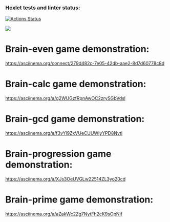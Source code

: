 ### Hexlet tests and linter status:
[![Actions Status](https://github.com/SergRv/python-project-lvl1/workflows/hexlet-check/badge.svg)](https://github.com/SergRv/python-project-lvl1/actions)

<a href="https://codeclimate.com/github/codeclimate/codeclimate/maintainability"><img src="https://api.codeclimate.com/v1/badges/a99a88d28ad37a79dbf6/maintainability" /></a>

# Brain-even game demonstration: 
https://asciinema.org/connect/279d482c-7e05-42db-aae2-8d7d60778c8d

# Brain-calc game demonstration:
https://asciinema.org/a/g2WUGzfRpnAwOC2zrySGbVdsl

# Brain-gcd game demonstration:
https://asciinema.org/a/f3vYl9ZxVUeCUUWIyYPD8Nvti

# Brain-progression game demonstration:
https://asciinema.org/a/XJs3OeUVGLw22514ZL3yo20cd

# Brain-prime game demonstration:
https://asciinema.org/a/aZakWc2Zg7NytFh2cK9sOpNif
